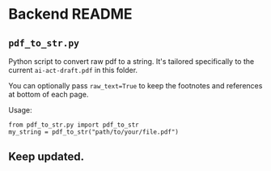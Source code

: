 # Backend README

## `pdf_to_str.py`
Python script to convert raw pdf to a string. It's tailored specifically to the current `ai-act-draft.pdf` in this folder.

You can optionally pass `raw_text=True` to keep the footnotes and references at bottom of each page.

Usage: 
```
from pdf_to_str.py import pdf_to_str
my_string = pdf_to_str("path/to/your/file.pdf")
```

## Keep updated.

